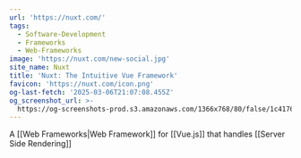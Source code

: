 ```yaml
---
url: 'https://nuxt.com/'
tags:
  - Software-Development
  - Frameworks
  - Web-Frameworks
image: 'https://nuxt.com/new-social.jpg'
site_name: Nuxt
title: 'Nuxt: The Intuitive Vue Framework'
favicon: 'https://nuxt.com/icon.png'
og-last-fetch: '2025-03-06T21:07:08.455Z'
og_screenshot_url: >-
  https://og-screenshots-prod.s3.amazonaws.com/1366x768/80/false/1c4176bac409bfcdb80feed7ff08a546d90fa56493b5cd7242d26a4e12c077f5.jpeg
---
```




A [[Web Frameworks|Web Framework]] for [[Vue.js]] that handles [[Server Side Rendering]]
